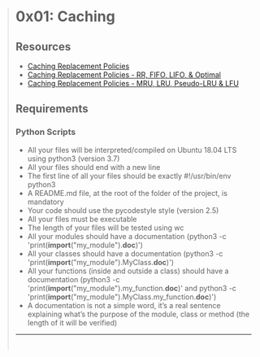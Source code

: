> # **0x01: Caching**
> 
> ## **Resources**
> * [Caching Replacement Policies](https://en.wikipedia.org/wiki/Cache_replacement_policies)
> * [Caching Replacement Policies - RR, FIFO, LIFO, & Optimal](https://www.youtube.com/watch?v=7lxAfszjy68)
> * [Caching Replacement Policies - MRU, LRU, Pseudo-LRU & LFU](https://www.youtube.com/watch?v=_Hh-NcdbHCY)
> 
> ## **Requirements**
> ### **Python Scripts**
> * All your files will be interpreted/compiled on Ubuntu 18.04 LTS using python3 (version 3.7)
> * All your files should end with a new line
> * The first line of all your files should be exactly #!/usr/bin/env python3
> * A README.md file, at the root of the folder of the project, is mandatory
> * Your code should use the pycodestyle style (version 2.5)
> * All your files must be executable
> * The length of your files will be tested using wc
> * All your modules should have a documentation (python3 -c 'print(__import__("my_module").__doc__)')
> * All your classes should have a documentation (python3 -c 'print(__import__("my_module").MyClass.__doc__)')
> * All your functions (inside and outside a class) should have a documentation (python3 -c 'print(__import__("my_module").my_function.__doc__)' and python3 -c 'print(__import__("my_module").MyClass.my_function.__doc__)')
> * A documentation is not a simple word, it’s a real sentence explaining what’s the purpose of the module, class or method (the length of it will be verified)
>
> <hr>
> <br>
